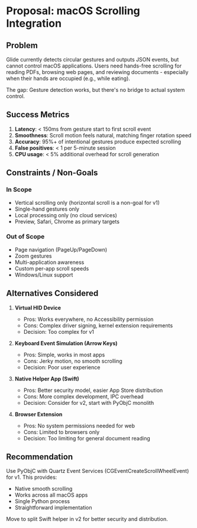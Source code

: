 # Proposal: macOS Scrolling Integration

## Problem

Glide currently detects circular gestures and outputs JSON events, but cannot control macOS applications. Users need hands-free scrolling for reading PDFs, browsing web pages, and reviewing documents - especially when their hands are occupied (e.g., while eating).

The gap: Gesture detection works, but there's no bridge to actual system control.

## Success Metrics

1. **Latency**: < 150ms from gesture start to first scroll event
2. **Smoothness**: Scroll motion feels natural, matching finger rotation speed
3. **Accuracy**: 95%+ of intentional gestures produce expected scrolling
4. **False positives**: < 1 per 5-minute session
5. **CPU usage**: < 5% additional overhead for scroll generation

## Constraints / Non-Goals

### In Scope
- Vertical scrolling only (horizontal scroll is a non-goal for v1)
- Single-hand gestures only
- Local processing only (no cloud services)
- Preview, Safari, Chrome as primary targets

### Out of Scope
- Page navigation (PageUp/PageDown)
- Zoom gestures
- Multi-application awareness
- Custom per-app scroll speeds
- Windows/Linux support

## Alternatives Considered

1. **Virtual HID Device**
   - Pros: Works everywhere, no Accessibility permission
   - Cons: Complex driver signing, kernel extension requirements
   - Decision: Too complex for v1

2. **Keyboard Event Simulation (Arrow Keys)**
   - Pros: Simple, works in most apps
   - Cons: Jerky motion, no smooth scrolling
   - Decision: Poor user experience

3. **Native Helper App (Swift)**
   - Pros: Better security model, easier App Store distribution
   - Cons: More complex development, IPC overhead
   - Decision: Consider for v2, start with PyObjC monolith

4. **Browser Extension**
   - Pros: No system permissions needed for web
   - Cons: Limited to browsers only
   - Decision: Too limiting for general document reading

## Recommendation

Use PyObjC with Quartz Event Services (CGEventCreateScrollWheelEvent) for v1. This provides:
- Native smooth scrolling
- Works across all macOS apps
- Single Python process
- Straightforward implementation

Move to split Swift helper in v2 for better security and distribution.